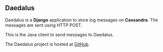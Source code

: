 Daedalus
----------------------------------------

Daedalus is a __Django__ application to store log messages on __Cassandra__.
The messages are sent using HTTP POST.

This is the Java client to send messages to Daedalus.

The Daedalus project is hosted at [GitHub](https://github.com/hgdeoro/daedalus).
